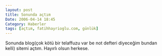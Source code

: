 ```yaml
---
layout: post
title: Sonunda açtım
Date: 2006-04-14 18:45
Category: Haberler
tags: [açtım, fatihhayrioglu.com, günlük]
---
```


Sonunda blog(çok kötü bir telaffuzu var be not defteri diyeceğim bundan
kelli) sitemi açtım. Hayırlı olsun herkese.

